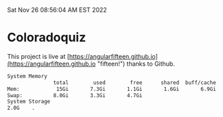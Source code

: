 Sat Nov 26 08:56:04 AM EST 2022

# Coloradoquiz


This project is live at [https://angularfifteen.github.io](https://angularfifteen.github.io "fifteen!") thanks to Github.

```bash
System Memory
               total        used        free      shared  buff/cache   available
Mem:            15Gi       7.3Gi       1.1Gi       1.6Gi       6.9Gi       6.1Gi
Swap:          8.0Gi       3.3Gi       4.7Gi
System Storage
2.0G	.
```
